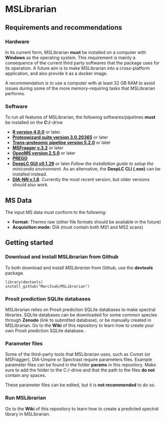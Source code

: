 # MSLibrarian

## Requirements and recommendations

### Hardware 

In its current form, MSLibrarian **must** be installed on a computer with **Windows** as the operating system. This requirement is mainly a consequence of the current third party softwares that the package uses for its operation. A future aim is to make MSLibrarian into a cross-platform application, and also provide it as a docker image. 

A recommendation is to use a computer with at least 32 GB RAM to avoid issues during some of the more memory-requiring tasks that MSLibrarian performs. 

### Software 

To run all features of MSLibrarian, the following softwares/pipelines **must** be installed on the **C:/**-drive

 * [**R version 4.0.0**](https://cran.r-project.org/) or later. 
 * [**Proteowizard suite version 3.0.20365**](http://proteowizard.sourceforge.net/download.html) or later 
 * [**Trans-proteomic pipeline version 5.2.0**](https://sourceforge.net/projects/sashimi/files/Trans-Proteomic%20Pipeline%20%28TPP%29/) or later
 * [**MSFragger v.3.2**](http://msfragger-upgrader.nesvilab.org/upgrader/) or later 
 * [**OpenMS version 2.5.0**](https://github.com/OpenMS/OpenMS/releases/tag/Release2.6.0) or later
 * [**PREGO**](https://bitbucket.org/searleb/prego-srm-response-predictor/downloads/) 
 * [**DeepLC GUI v0.1.29**](https://github.com/compomics/DeepLC/releases) or later._Follow the installation guide to setup the miniconda environment._ 
  As an alternative, the **DeepLC CLI (.exe)** can be installed instead. 
 * [**DIA-NN v.1.8**](https://github.com/vdemichev/DiaNN/releases/tag/1.7.12). Currently the most recent version, but older versions should also work. 

## MS Data 

The input MS data must conform to the following: 

* **Format:** Thermo raw (other file formats should be available in the future) 
* **Acquisition mode:** DIA (must contain both MS1 and MS2 scans)
 
## Getting started 

### Download and install MSLibrarian from Github

To both download and install _MSLibrarian_ from Github, use the **devtools** package. 

```
library(devtools)
install_github("MarcIsak/MSLibrarian")

```
### Prosit prediction SQLite databases

MSLibrarian relies on Prosit prediction SQLite databases to make spectral libraries. SQLite databases can be downloaded for some 
common species through **Zenodo** (link to submitted database), or be manually created in MSLibrarian. Go to the **Wiki** of this repository to learn how 
to create your own Prosit prediction SQLite database. 

### Parameter files 

Some of the third-party tools that MSLibrarian uses, such as Comet (or MSFragger), DIA-Umpire or Spectrast require parameters files. Example parameter files can be found in the folder **params** in this repository. Make sure to add the folder to the C:/-drive and that the path to the files **do not** contain any spaces. 

These parameter files can be edited, but it is **not recommended** to do so.

### Run MSLibrarian 

Go to the **Wiki** of this repository to learn how to create a predicted spectral library in MSLibrarian. 


